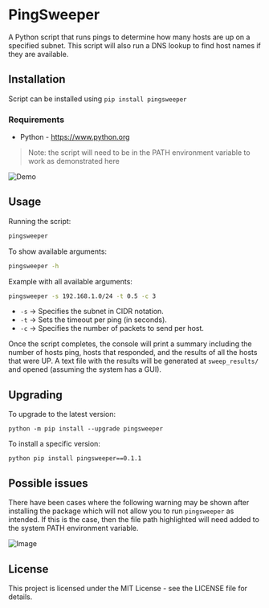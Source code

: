 # PingSweeper

A Python script that runs pings to determine how many hosts are up on a specified subnet. This script will also run a DNS lookup to find host names if they are available.

## Installation

Script can be installed using `pip install pingsweeper`

### Requirements

- Python - https://www.python.org
> Note: the script will need to be in the PATH environment variable to work as demonstrated here

![Demo](docs/install_demo.gif)

## Usage

Running the script:
```sh
pingsweeper
```
To show available arguments:
```sh
pingsweeper -h
```
Example with all available arguments:
```sh
pingsweeper -s 192.168.1.0/24 -t 0.5 -c 3
```
 - `-s` → Specifies the subnet in CIDR notation.
 - `-t` → Sets the timeout per ping (in seconds).
 - `-c` → Specifies the number of packets to send per host.

Once the script completes, the console will print a summary including the number of hosts ping, hosts that responded, and the results of all the hosts that were UP. A text file with the results will be generated at `sweep_results/` and opened (assuming the system has a GUI).

## Upgrading

To upgrade to the latest version:
```shell
python -m pip install --upgrade pingsweeper
```
To install a specific version:
```shell
python pip install pingsweeper==0.1.1
```
## Possible issues

There have been cases where the following warning may be shown after installing the package which will not allow you to run `pingsweeper` as intended. If this is the case, then the file path highlighted will need added to the system PATH environment variable.

![Image](https://github.com/user-attachments/assets/c26eb4fd-1f63-47ac-9fb0-cad1d00fccc9)

## License

This project is licensed under the MIT License - see the LICENSE file for details.